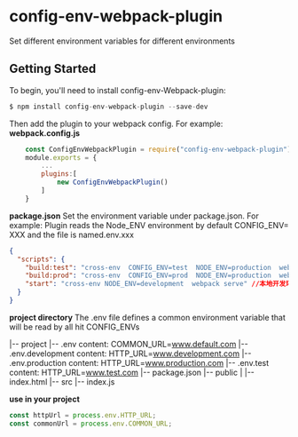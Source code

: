 # config-env-webpack-plugin

Set different environment variables for different environments

## Getting Started

To begin, you'll need to install config-env-Webpack-plugin:

```js
$ npm install config-env-webpack-plugin --save-dev
```

Then add the plugin to your webpack config. For example:
**webpack.config.js**

```js
    const ConfigEnvWebpackPlugin = require("config-env-webpack-plugin");
    module.exports = {
        ...
        plugins:[
            new ConfigEnvWebpackPlugin()
        ]
    }
```

**package.json**
Set the environment variable under package.json. For example:
Plugin reads the Node_ENV environment by default
CONFIG_ENV= XXX and the file is named.env.xxx

```json
{
  "scripts": {
    "build:test": "cross-env  CONFIG_ENV=test  NODE_ENV=production  webpack ", //测试环境
    "build:prod": "cross-env  CONFIG_ENV=prod  NODE_ENV=production  webpack ", //生产环境
    "start": "cross-env NODE_ENV=development  webpack serve" //本地开发环境
  }
}
```

**project directory**
The .env file defines a common environment variable that will be read by all hit CONFIG_ENVs

|-- project
|-- .env content: COMMON_URL=www.default.com
|-- .env.development content: HTTP_URL=www.development.com
|-- .env.production content: HTTP_URL=www.production.com
|-- .env.test content: HTTP_URL=www.test.com
|-- package.json
|-- public
| |-- index.html
|-- src
|-- index.js

**use in your project**

```js
const httpUrl = process.env.HTTP_URL;
const commonUrl = process.env.COMMON_URL;
```
